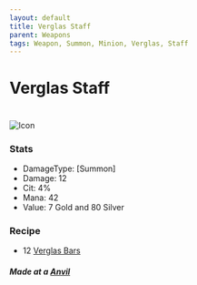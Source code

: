 ```yaml
---
layout: default
title: Verglas Staff
parent: Weapons
tags: Weapon, Summon, Minion, Verglas, Staff
---
```


# Verglas Staff
#
![Icon](https://raw.githubusercontent.com/KoekMeneer/SupernovaMod/main/Items/Weapons/PreHardmode/VerglasStaff.png)

### Stats
- DamageType: [Summon]
- Damage: 12
- Cit: 4%
- Mana: 42
- Value: 7 Gold and 80 Silver

### Recipe
- 12 [Verglas Bars](https://koekmeneer.github.io/SupernovaMod/docs/items/materials/verglas_bar)

##### Made at a [Anvil](https://terraria.gamepedia.com/Anvil)